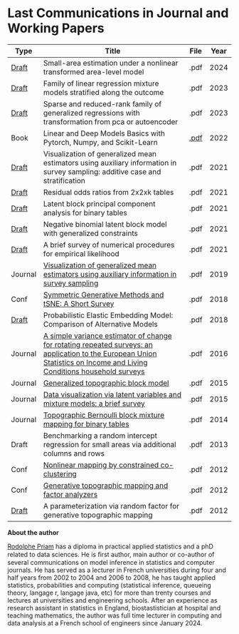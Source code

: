 # Last Communications in Journal and Working Papers

| Type | Title | File |Year |
| --- | --- | --- | --- |
| [Draft](https://hal.science/hal-04225025/) | Small-area estimation under a nonlinear transformed area-level model | .pdf | 2024 |
| [Draft](https://hal.science/hal-04179813) | Family of linear regression mixture models stratified along the outcome | .pdf | 2023 |
| [Draft](https://hal.science/hal-03923916) | Sparse and reduced-rank family of generalized regressions with transformation from pca or autoencoder | .pdf | 2023 |
| Book | Linear and Deep Models Basics with Pytorch, Numpy, and Scikit-Learn | [.pdf](https://github.com/rpriam/book1/blob/main/text/book_pytorch_scikit_learn_numpy.pdf) | 2022 |
| [Draft](https://hal.science/hal-02473840) | Visualization of generalized mean estimators using auxiliary information in survey sampling: additive case and stratification | .pdf | 2021 |
| [Draft](https://hal.science/hal-03232091) | Residual odds ratios from 2x2xk tables | .pdf | 2021 |
| [Draft](https://hal.science/hal-03182148) | Latent block principal component analysis for binary tables | .pdf | 2021 |
| [Draft](https://hal.science/hal-03172789) | Negative binomial latent block model with generalized constraints | .pdf | 2021 |
| [Draft](https://hal.science/hal-03095014) | A brief survey of numerical procedures for empirical likelihood | .pdf | 2021 |
| Journal | [Visualization of generalized mean estimators using auxiliary information in survey sampling](https://www.tandfonline.com/doi/full/10.1080/03610926.2019.1601224) | .pdf | 2019 |
| Conf | [Symmetric Generative Methods and tSNE: A Short Survey](https://www.scitepress.org/Link.aspx?doi=10.5220/0006684303560363) | .pdf | 2018 |
| [Draft](https://hal.science/hal-03348013) | Probabilistic Elastic Embedding Model: Comparison of Alternative Models | .pdf | 2018 |
| Journal | [A simple variance estimator of change for rotating repeated surveys: an application to the European Union Statistics on Income and Living Conditions household surveys](https://academic.oup.com/jrsssa/article/179/1/251/7058552) | .pdf | 2016 |
| Journal | [Generalized topographic block model](https://www.sciencedirect.com/science/article/pii/S0925231215012795) | .pdf | 2015 |
| Journal |  [Data visualization via latent variables and mixture models: a brief survey](https://link.springer.com/article/10.1007/s10044-015-0521-z) | .pdf | 2015 |
| Journal | [Topographic Bernoulli block mixture mapping for binary tables](https://link.springer.com/article/10.1007/s10044-014-0368-8) | .pdf | 2014 |
| Draft | Benchmarking a random intercept regression for small areas via additional columns and rows | .pdf | 2013 |
| Conf | [Nonlinear mapping by constrained co-clustering](https://www.scitepress.org/PublicationsDetail.aspx?ID=sctjq/0BnCY=&t=1) |.pdf | 2012 |
| Conf | [Generative topographic mapping and factor analyzers](https://www.scitepress.org/PublicationsDetail.aspx?ID=ffu/rwjMJrs=&t=1) |.pdf | 2012 |
| [Draft](https://hal.science/hal-02927200/) | A parameterization via random factor for generative topographic mapping | .pdf | 2012 |

**About the author**

[Rodolphe Priam](https://github.com/rpriam/book1/blob/main/text/cv_priam_rodolphe.pdf) has a diploma in practical applied statistics and a phD related to data sciences. He is ﬁrst author, main author or co-author of several communications on model inference in statistics and computer journals. He has served as a lecturer in French universities during four and half years from 2002 to 2004 and 2006 to 2008, he has taught applied statistics, probabilities and computing (statistical inference, queueing theory, langage r, langage java, etc) for more than trenty courses and lectures at universities and engineering schools. After an experience as research assistant in statistics in England, biostastistician at hospital and teaching mathematics, the author was full time lecturer in computing and data analysis at a French school of engineers since January 2024.
